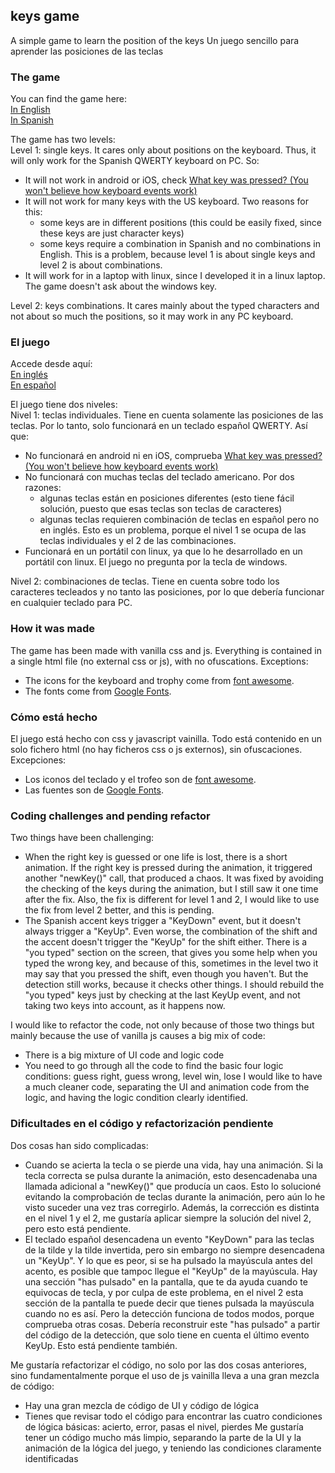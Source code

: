 ## keys game

A simple game to learn the position of the keys
Un juego sencillo para aprender las posiciones de las teclas

### The game
You can find the game here:  
[In English](index_en.html)  
[In Spanish](index_es.html)

The game has two levels:  
Level 1: single keys. It cares only about positions on the keyboard. Thus, it will only work for the Spanish QWERTY keyboard on PC. So:
- It will not work in android or iOS, check [What key was pressed? (You won't believe how keyboard events work)](https://www.youtube.com/watch?v=jLqTXkFtEH0&list=PLNYkxOF6rcIAKIQFsNbV0JDws_G_bnNo9)
- It will not work for many keys with the US keyboard. Two reasons for this:
  - some keys are in different positions (this could be easily fixed, since these keys are just character keys)
  - some keys require a combination in Spanish and no combinations in English. This is a problem, because level 1 is about single keys and level 2 is about combinations.
- It will work for in a laptop with linux, since I developed it in a linux laptop. The game doesn't ask about the windows key.

Level 2: keys combinations. It cares mainly about the typed characters and not about so much the positions, so it may work in any PC keyboard.

### El juego
Accede desde aquí:  
[En inglés](index_en.html)  
[En español](index_es.html)

El juego tiene dos niveles:  
Nivel 1: teclas individuales. Tiene en cuenta solamente las posiciones de las teclas. Por lo tanto, solo funcionará en un teclado español QWERTY. Así que:
- No funcionará en android ni en iOS, comprueba [What key was pressed? (You won't believe how keyboard events work)](https://www.youtube.com/watch?v=jLqTXkFtEH0&list=PLNYkxOF6rcIAKIQFsNbV0JDws_G_bnNo9)
- No funcionará con muchas teclas del teclado americano. Por dos razones:
  - algunas teclas están en posiciones diferentes (esto tiene fácil solución, puesto que esas teclas son teclas de caracteres)
  - algunas teclas requieren combinación de teclas en español pero no en inglés. Esto es un problema, porque el nivel 1 se ocupa de las teclas individuales y el 2 de las combinaciones.
- Funcionará en un portátil con linux, ya que lo he desarrollado en un portátil con linux. El juego no pregunta por la tecla de windows.

Nivel 2: combinaciones de teclas. Tiene en cuenta sobre todo los caracteres tecleados y no tanto las posiciones, por lo que debería funcionar en cualquier teclado para PC.

### How it was made
The game has been made with vanilla css and js. Everything is contained in a single html file (no external css or js), with no ofuscations. Exceptions:
- The icons for the keyboard and trophy come from [font awesome](https://fontawesome.com/).
- The fonts come from [Google Fonts](https://fonts.google.com/).

### Cómo está hecho
El juego está hecho con css y javascript vainilla. Todo está contenido en un solo fichero html (no hay ficheros css o js externos), sin ofuscaciones. Excepciones:
- Los iconos del teclado y el trofeo son de [font awesome](https://fontawesome.com/).
- Las fuentes son de [Google Fonts](https://fonts.google.com/).

### Coding challenges and pending refactor
Two things have been challenging:
- When the right key is guessed or one life is lost, there is a short animation. If the right key is pressed during the animation, it triggered another "newKey()" call, that produced a chaos. It was fixed by avoiding the checking of the keys during the animation, but I still saw it one time after the fix. Also, the fix is different for level 1 and 2, I would like to use the fix from level 2 better, and this is pending.
- The Spanish accent keys trigger a "KeyDown" event, but it doesn't always trigger a "KeyUp". Even worse, the combination of the shift and the accent doesn't trigger the "KeyUp" for the shift either. There is a "you typed" section on the screen, that gives you some help when you typed the wrong key, and because of this, sometimes in the level two it may say that you pressed the shift, even though you haven't. But the detection still works, because it checks other things. I should rebuild the "you typed" keys just by checking at the last KeyUp event, and not taking two keys into account, as it happens now.

I would like to refactor the code, not only because of those two things but mainly because the use of vanilla js causes a big mix of code:
- There is a big mixture of UI code and logic code
- You need to go through all the code to find the basic four logic conditions: guess right, guess wrong, level win, lose
I would like to have a much cleaner code, separating the UI and animation code from the logic, and having the logic condition clearly identified.

### Dificultades en el código y refactorización pendiente
Dos cosas han sido complicadas:
- Cuando se acierta la tecla o se pierde una vida, hay una animación. Si la tecla correcta se pulsa durante la animación, esto desencadenaba una llamada adicional a "newKey()" que producía un caos. Esto lo solucioné evitando la comprobación de teclas durante la animación, pero aún lo he visto suceder una vez tras corregirlo. Además, la corrección es distinta en el nivel 1 y el 2, me gustaría aplicar siempre la solución del nivel 2, pero esto está pendiente.
- El teclado español desencadena un evento "KeyDown" para las teclas de la tilde y la tilde invertida, pero sin embargo no siempre desencadena un "KeyUp". Y lo que es peor, si se ha pulsado la mayúscula antes del acento, es posible que tampoc llegue el "KeyUp" de la mayúscula. Hay una sección "has pulsado" en la pantalla, que te da ayuda cuando te equivocas de tecla, y por culpa de este problema, en el nivel 2 esta sección de la pantalla te puede decir que tienes pulsada la mayúscula cuando no es así. Pero la detección funciona de todos modos, porque comprueba otras cosas. Debería reconstruir este "has pulsado" a partir del código de la detección, que solo tiene en cuenta el último evento KeyUp. Esto está pendiente también.

Me gustaría refactorizar el código, no solo por las dos cosas anteriores, sino fundamentalmente porque el uso de js vainilla lleva a una gran mezcla de código:
- Hay una gran mezcla de código de UI y código de lógica
- Tienes que revisar todo el código para encontrar las cuatro condiciones de lógica básicas: acierto, error, pasas el nivel, pierdes
Me gustaría tener un código mucho más limpio, separando la parte de la UI y la animación de la lógica del juego, y teniendo las condiciones claramente identificadas
